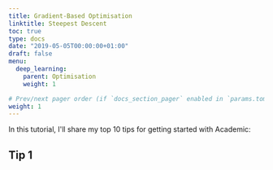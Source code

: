```yaml
---
title: Gradient-Based Optimisation
linktitle: Steepest Descent
toc: true
type: docs
date: "2019-05-05T00:00:00+01:00"
draft: false
menu:
  deep_learning:
    parent: Optimisation
    weight: 1

# Prev/next pager order (if `docs_section_pager` enabled in `params.toml`)
weight: 1
---
```


In this tutorial, I'll share my top 10 tips for getting started with Academic:

## Tip 1
